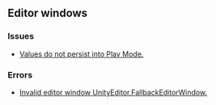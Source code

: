 ## Editor windows
### Issues
- [Values do not persist into Play Mode.](Serialisation/Editor%20Persistence.md)

### Errors
- [Invalid editor window UnityEditor.FallbackEditorWindow.](Editor%20Windows/Invalid%20Window.md)